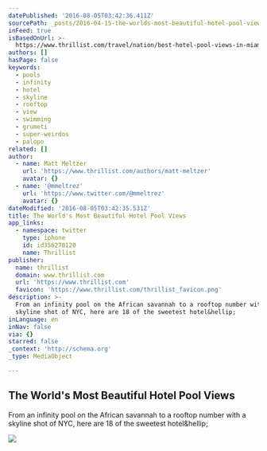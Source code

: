 ```yaml
---
datePublished: '2016-08-05T03:42:36.411Z'
sourcePath: _posts/2016-04-15-the-worlds-most-beautiful-hotel-pool-views.md
inFeed: true
isBasedOnUrl: >-
  https://www.thrillist.com/travel/nation/best-hotel-pool-views-in-miami-hong-kong-new-york-mexico-and-the-caribbean/travel
authors: []
hasPage: false
keywords:
  - pools
  - infinity
  - hotel
  - skyline
  - rooftop
  - view
  - swimming
  - grumeti
  - super-weirdos
  - palopo
related: []
author:
  - name: Matt Meltzer
    url: 'https://www.thrillist.com/authors/matt-meltzer'
    avatar: {}
  - name: '@mmeltrez'
    url: 'https://www.twitter.com/@mmeltrez'
    avatar: {}
dateModified: '2016-08-05T03:42:35.531Z'
title: The World's Most Beautiful Hotel Pool Views
app_links:
  - namespace: twitter
    type: iphone
    id: id356278120
    name: Thrillist
publisher:
  name: thrillist
  domain: www.thrillist.com
  url: 'https://www.thrillist.com'
  favicon: 'https://www.thrillist.com/thrillist_favicon.png'
description: >-
  From an infinity pool on the African savannah to a rooftop number with a
  skyline shot of NYC, here are 18 of the sweetest hotel&hellip;
inLanguage: en
inNav: false
via: {}
starred: false
_context: 'http://schema.org'
_type: MediaObject

---
```

<article style=""><h1>The World's Most Beautiful Hotel Pool Views</h1><p>From an infinity pool on the African savannah to a rooftop number with a skyline shot of NYC, here are 18 of the sweetest hotel&amp;hellip;</p><img src="https://s3-us-west-2.amazonaws.com/the-grid-img/p/b0e947140d59bed9fcf2eb93bbdd43d388790628.jpg" /></article>